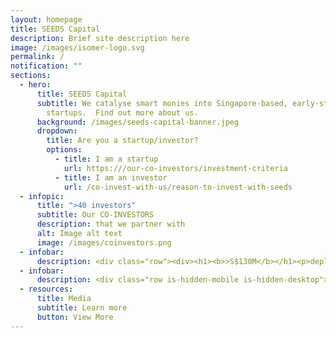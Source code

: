 ```yaml
---
layout: homepage
title: SEEDS Capital
description: Brief site description here
image: /images/isomer-logo.svg
permalink: /
notification: ""
sections:
  - hero:
      title: SEEDS Capital
      subtitle: We catalyse smart monies into Singapore-based, early-stage technology
        startups.  Find out more about us.
      background: /images/seeds-capital-banner.jpeg
      dropdown:
        title: Are you a startup/investor?
        options:
          - title: I am a startup
            url: https:///our-co-investors/investment-criteria
          - title: I am an investor
            url: /co-invest-with-us/reason-to-invest-with-seeds
  - infopic:
      title: ">40 investors"
      subtitle: Our CO-INVESTORS
      description: that we partner with
      alt: Image alt text
      image: /images/coinvestors.png
  - infobar:
      description: <div class="row"><div><h1><b>>S$130M</b></h1><p>deployed over 2019 - 2021</p></div><div><h1>><b>350</b></h1><p>portfolio companies over 2019 - 2021</p></div><div><h1><b>>40</b></h1><p>institutional investors over 2019 - 2021</p></div></div>
  - infobar:
      description: <div class="row is-hidden-mobile is-hidden-desktop"><div class="col" style="width: 50%"><p class="padding--bottom eyebrow isuppercase">Our IMPACT</p><h1 class="has-text-secondary padding--bottom"><b>350 companies</b></h1><p>that we co-invested in.</p></div></div>
  - resources:
      title: Media
      subtitle: Learn more
      button: View More
---
```

